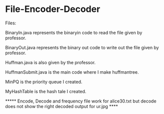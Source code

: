 # File-Encoder-Decoder

Files:

BinaryIn.java represents the binaryin code to read the file given by professor.

BinaryOut.java represents the binary out code to write out the file given by professor.

Huffman.java is also given by the professor.

HuffmanSubmit.java is the main code where I make huffmantree. 

MinPQ is the priority queue I created.

MyHashTable is the hash tale I created.


***** Encode, Decode and frequency file work for alice30.txt but decode does not show the right decoded output for ur.jpg ****
